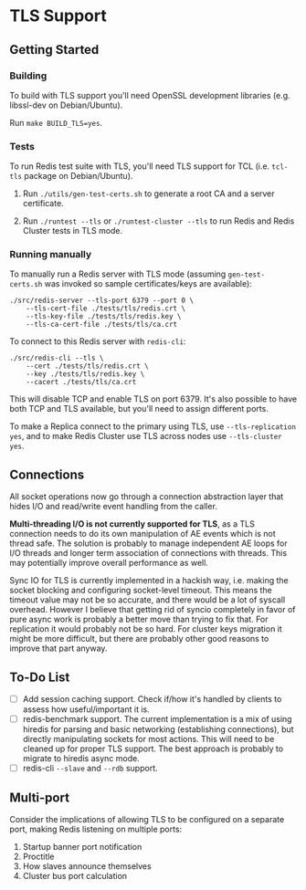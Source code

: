 TLS Support
===========

Getting Started
---------------

### Building

To build with TLS support you'll need OpenSSL development libraries (e.g.
libssl-dev on Debian/Ubuntu).

Run `make BUILD_TLS=yes`.

### Tests

To run Redis test suite with TLS, you'll need TLS support for TCL (i.e.
`tcl-tls` package on Debian/Ubuntu).

1. Run `./utils/gen-test-certs.sh` to generate a root CA and a server
   certificate.

2. Run `./runtest --tls` or `./runtest-cluster --tls` to run Redis and Redis
   Cluster tests in TLS mode.

### Running manually

To manually run a Redis server with TLS mode (assuming `gen-test-certs.sh` was
invoked so sample certificates/keys are available):

    ./src/redis-server --tls-port 6379 --port 0 \
        --tls-cert-file ./tests/tls/redis.crt \
        --tls-key-file ./tests/tls/redis.key \
        --tls-ca-cert-file ./tests/tls/ca.crt

To connect to this Redis server with `redis-cli`:

    ./src/redis-cli --tls \
        --cert ./tests/tls/redis.crt \
        --key ./tests/tls/redis.key \
        --cacert ./tests/tls/ca.crt

This will disable TCP and enable TLS on port 6379. It's also possible to have
both TCP and TLS available, but you'll need to assign different ports.

To make a Replica connect to the primary using TLS, use `--tls-replication yes`,
and to make Redis Cluster use TLS across nodes use `--tls-cluster yes`.

Connections
-----------

All socket operations now go through a connection abstraction layer that hides
I/O and read/write event handling from the caller.

**Multi-threading I/O is not currently supported for TLS**, as a TLS connection
needs to do its own manipulation of AE events which is not thread safe. The
solution is probably to manage independent AE loops for I/O threads and longer
term association of connections with threads. This may potentially improve
overall performance as well.

Sync IO for TLS is currently implemented in a hackish way, i.e. making the
socket blocking and configuring socket-level timeout.  This means the timeout
value may not be so accurate, and there would be a lot of syscall overhead.
However I believe that getting rid of syncio completely in favor of pure async
work is probably a better move than trying to fix that. For replication it would
probably not be so hard. For cluster keys migration it might be more difficult,
but there are probably other good reasons to improve that part anyway.

To-Do List
----------

- [ ] Add session caching support. Check if/how it's handled by clients to
  assess how useful/important it is.
- [ ] redis-benchmark support. The current implementation is a mix of using
  hiredis for parsing and basic networking (establishing connections), but
  directly manipulating sockets for most actions. This will need to be cleaned
  up for proper TLS support. The best approach is probably to migrate to hiredis
  async mode.
- [ ] redis-cli `--slave` and `--rdb` support.

Multi-port
----------

Consider the implications of allowing TLS to be configured on a separate port,
making Redis listening on multiple ports:

1. Startup banner port notification
2. Proctitle
3. How slaves announce themselves
4. Cluster bus port calculation
